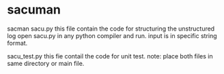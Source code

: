 # sacuman
sacman
sacu.py this file contain the code for structuring the unstructured log
open sacu.py  in any python compiler and run.
input is in specific string format.

sacu_test.py this fie contail the code for unit test.
note: place both files in same directory or main file.
